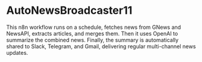 # AutoNewsBroadcaster11
This n8n workflow runs on a schedule, fetches news from GNews and NewsAPI, extracts articles, and merges them. Then it uses OpenAI to summarize the combined news. Finally, the summary is automatically shared to Slack, Telegram, and Gmail, delivering regular multi-channel news updates.
